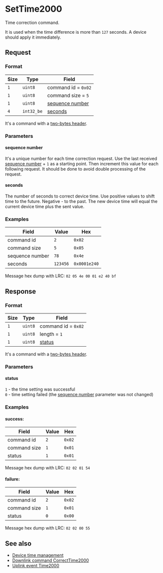 # SetTime2000

Time correction command.

It is used when the time difference is more than `127` seconds.
A device should apply it immediately.


## Request

### Format

| Size | Type       | Field                               |
| ---- | ---------- | ----------------------------------- |
| `1`  | `uint8`    | command id = `0x02`                 |
| `1`  | `uint8`    | command size = `5`                  |
| `1`  | `uint8`    | [sequence number](#sequence-number) |
| `4`  | `int32_be` | [seconds](#seconds)                 |

It's a command with a [two-bytes header](../message.md#command-with-a-two-bytes-header).

### Parameters

#### **sequence number**

It's a unique number for each time correction request.
Use the last received [sequence number](./uplink/Time2000.md#sequence-number) + `1` as a starting point.
Then increment this value for each following request.
It should be done to avoid double processing of the request.

#### **seconds**

The number of seconds to correct device time.
Use positive values to shift time to the future. Negative - to the past.
The new device time will equal the current device time plus the sent value.

### Examples

| Field           | Value    | Hex          |
| --------------- | -------- | ------------ |
| command id      | `2`      | `0x02`       |
| command size    | `5`      | `0x05`       |
| sequence number | `78`     | `0x4e`       |
| seconds         | `123456` | `0x0001e240` |

Message hex dump with LRC: `02 05 4e 00 01 e2 40 bf`


## Response

### Format

| Size | Type    | Field               |
| ---- | ------- | ------------------- |
| `1`  | `uint8` | command id = `0x02` |
| `1`  | `uint8` | length = `1`        |
| `1`  | `uint8` | [status](#status)   |

It's a command with a [two-bytes header](../message.md#command-with-a-two-bytes-header).

### Parameters

#### **status**

`1` - the time setting was successful <br>
`0` - time setting failed (the [sequence number](#sequence-number) parameter was not changed)

### Examples

#### success:

| Field        | Value | Hex    |
| ------------ | ----- | ------ |
| command id   | `2`   | `0x02` |
| command size | `1`   | `0x01` |
| status       | `1`   | `0x01` |

Message hex dump with LRC: `02 02 01 54`

#### failure:

| Field        | Value | Hex    |
| ------------ | ----- | ------ |
| command id   | `2`   | `0x02` |
| command size | `1`   | `0x01` |
| status       | `0`   | `0x00` |

Message hex dump with LRC: `02 02 00 55`


## See also

* [Device time management](../basics.md#device-time-management)
* [Downlink command CorrectTime2000](../commands/CorrectTime2000.md)
* [Uplink event Time2000](../commands/uplink/Time2000.md)
